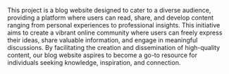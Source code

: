 This project is a blog website designed to cater to a diverse audience, providing a platform where users can read, share, and develop content ranging from personal experiences to professional insights. This initiative aims to create a vibrant online community where users can freely express their ideas, share valuable information, and engage in meaningful discussions. By facilitating the creation and dissemination of high-quality content, our blog website aspires to become a go-to resource for individuals seeking knowledge, inspiration, and connection.
